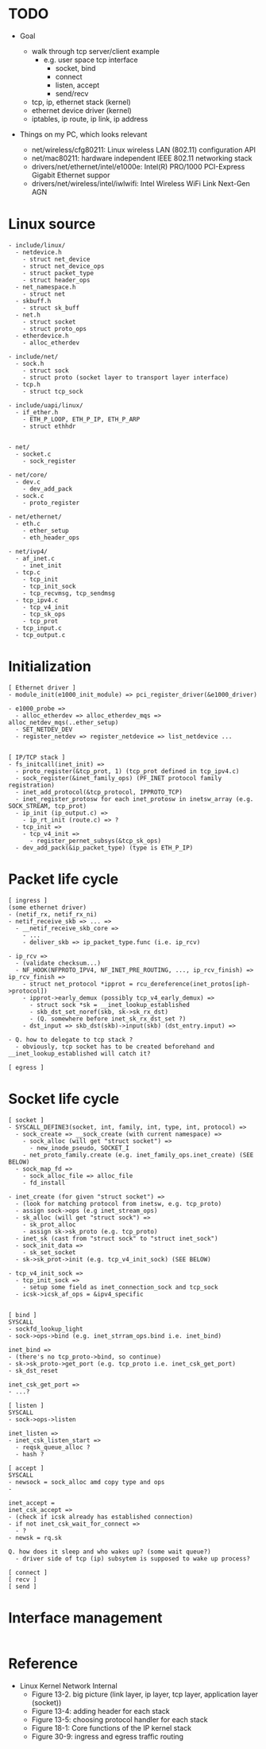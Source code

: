 <!--
{
  "title": "Linux Network Stack",
  "date": "2017-04-26T17:51:50+09:00",
  "category": "",
  "tags": ["linux", "ip", "tcp", "ethernet"],
  "draft": true
}
-->

# TODO

- Goal
  - walk through tcp server/client example
    - e.g. user space tcp interface
      - socket, bind
      - connect
      - listen, accept
      - send/recv
  - tcp, ip, ethernet stack (kernel)
  - ethernet device driver (kernel)
  - iptables, ip route, ip link, ip address

- Things on my PC, which looks relevant
  - net/wireless/cfg80211: Linux wireless LAN (802.11) configuration API
  - net/mac80211: hardware independent IEEE 802.11 networking stack
  - drivers/net/ethernet/intel/e1000e: Intel(R) PRO/1000 PCI-Express Gigabit Ethernet suppor
  - drivers/net/wireless/intel/iwlwifi: Intel Wireless WiFi Link Next-Gen AGN


# Linux source

```
- include/linux/
  - netdevice.h
    - struct net_device
    - struct net_device_ops
    - struct packet_type
    - struct header_ops
  - net_namespace.h
    - struct net
  - skbuff.h
    - struct sk_buff
  - net.h
    - struct socket
    - struct proto_ops
  - etherdevice.h
    - alloc_etherdev

- include/net/
  - sock.h
    - struct sock
    - struct proto (socket layer to transport layer interface)
  - tcp.h
    - struct tcp_sock

- include/uapi/linux/
  - if_ether.h
    - ETH_P_LOOP, ETH_P_IP, ETH_P_ARP
    - struct ethhdr


- net/
  - socket.c
    - sock_register

- net/core/
  - dev.c
    - dev_add_pack
  - sock.c
    - proto_register

- net/ethernet/
  - eth.c
    - ether_setup
    - eth_header_ops

- net/ivp4/
  - af_inet.c
    - inet_init
  - tcp.c
    - tcp_init
    - tcp_init_sock
    - tcp_recvmsg, tcp_sendmsg
  - tcp_ipv4.c
    - tcp_v4_init
    - tcp_sk_ops
    - tcp_prot
  - tcp_input.c
  - tcp_output.c  
```


# Initialization

```
[ Ethernet driver ]
- module_init(e1000_init_module) => pci_register_driver(&e1000_driver)

- e1000_probe =>
  - alloc_etherdev => alloc_etherdev_mqs => alloc_netdev_mqs(..ether_setup)
  - SET_NETDEV_DEV
  - register_netdev => register_netdevice => list_netdevice ...


[ IP/TCP stack ]
- fs_initcall(inet_init) =>
  - proto_register(&tcp_prot, 1) (tcp_prot defined in tcp_ipv4.c)
  - sock_register(&inet_family_ops) (PF_INET protocol family registration)
  - inet_add_protocol(&tcp_protocol, IPPROTO_TCP)
  - inet_register_protosw for each inet_protosw in inetsw_array (e.g. SOCK_STREAM, tcp_prot)
  - ip_init (ip_output.c) =>
    - ip_rt_init (route.c) => ?
  - tcp_init =>
    - tcp_v4_init =>
      - register_pernet_subsys(&tcp_sk_ops)
  - dev_add_pack(&ip_packet_type) (type is ETH_P_IP)
```


# Packet life cycle

```
[ ingress ]
(some ethernet driver)
- (netif_rx, netif_rx_ni)
- netif_receive_skb => ... =>
  - __netif_receive_skb_core =>
    - ...
    - deliver_skb => ip_packet_type.func (i.e. ip_rcv)

- ip_rcv =>
  - (validate checksum...)
  - NF_HOOK(NFPROTO_IPV4, NF_INET_PRE_ROUTING, ..., ip_rcv_finish) => ip_rcv_finish =>
    - struct net_protocol *ipprot = rcu_dereference(inet_protos[iph->protocol])
    - ipprot->early_demux (possibly tcp_v4_early_demux) =>
      - struct sock *sk = __inet_lookup_established
      - skb_dst_set_noref(skb, sk->sk_rx_dst)
      - (Q. somewhere before inet_sk_rx_dst_set ?)
    - dst_input => skb_dst(skb)->input(skb) (dst_entry.input) =>

- Q. how to delegate to tcp stack ?
  - obviously, tcp socket has to be created beforehand and __inet_lookup_established will catch it?

[ egress ]
```


# Socket life cycle

```
[ socket ]
- SYSCALL_DEFINE3(socket, int, family, int, type, int, protocol) =>
  - sock_create => __sock_create (with current namespace) =>
    - sock_alloc (will get "struct socket") =>
      - new_inode_pseudo, SOCKET_I
    - net_proto_family.create (e.g. inet_family_ops.inet_create) (SEE BELOW)
  - sock_map_fd =>
    - sock_alloc_file => alloc_file
    - fd_install

- inet_create (for given "struct socket") =>
  - (look for matching protocol from inetsw, e.g. tcp_proto)
  - assign sock->ops (e.g inet_stream_ops)
  - sk_alloc (will get "struct sock") =>
    - sk_prot_alloc
    - assign sk->sk_proto (e.g. tcp_proto)
  - inet_sk (cast from "struct sock" to "struct inet_sock")
  - sock_init_data =>
    - sk_set_socket
  - sk->sk_prot->init (e.g. tcp_v4_init_sock) (SEE BELOW)

- tcp_v4_init_sock =>
  - tcp_init_sock =>
    - setup some field as inet_connection_sock and tcp_sock
  - icsk->icsk_af_ops = &ipv4_specific


[ bind ]
SYSCALL
- sockfd_lookup_light
- sock->ops->bind (e.g. inet_strram_ops.bind i.e. inet_bind)

inet_bind =>
- (there's no tcp_proto->bind, so continue)
- sk->sk_proto->get_port (e.g. tcp_proto i.e. inet_csk_get_port)
- sk_dst_reset

inet_csk_get_port =>
- ...?

[ listen ]
SYSCALL
- sock->ops->listen

inet_listen =>
- inet_csk_listen_start =>
  - reqsk_queue_alloc ?
  - hash ?

[ accept ]
SYSCALL
- newsock = sock_alloc amd copy type and ops
- 

inet_accept =
inet_csk_accept =>
- (check if icsk already has established connection)
- if not inet_csk_wait_for_connect =>
  - ?
- newsk = rq.sk

Q. how does it sleep and who wakes up? (some wait queue?)
  - driver side of tcp (ip) subsytem is supposed to wake up process?

[ connect ]
[ recv ]
[ send ]
```


# Interface management

```
```


# Reference

- Linux Kernel Network Internal
  - Figure 13-2. big picture (link layer, ip layer, tcp layer, application layer (socket))
  - Figure 13-4: adding header for each stack
  - Figure 13-5: choosing protocol handler for each stack
  - Figure 18-1: Core functions of the IP kernel stack
  - Figure 30-9: ingress and egress traffic routing
